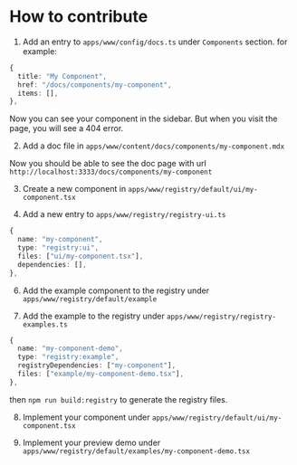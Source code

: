 # How to contribute

1. Add an entry to `apps/www/config/docs.ts` under `Components` section.
   for example:

```ts
{
  title: "My Component",
  href: "/docs/components/my-component",
  items: [],
},
```

Now you can see your component in the sidebar. But when you visit the page, you will see a 404 error.

2. Add a doc file in `apps/www/content/docs/components/my-component.mdx`

Now you should be able to see the doc page with url `http://localhost:3333/docs/components/my-component`

3. Create a new component in `apps/www/registry/default/ui/my-component.tsx`

4. Add a new entry to `apps/www/registry/registry-ui.ts`

```ts
{
  name: "my-component",
  type: "registry:ui",
  files: ["ui/my-component.tsx"],
  dependencies: [],
},
```

6. Add the example component to the registry under `apps/www/registry/default/example`

7. Add the example to the registry under `apps/www/registry/registry-examples.ts`

```ts
{
  name: "my-component-demo",
  type: "registry:example",
  registryDependencies: ["my-component"],
  files: ["example/my-component-demo.tsx"],
},
```

then `npm run build:registry` to generate the registry files.

8. Implement your component under `apps/www/registry/default/ui/my-component.tsx`

9. Implement your preview demo under `apps/www/registry/default/examples/my-component-demo.tsx`
